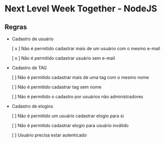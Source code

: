 # Next Level Week Together - NodeJS

## Regras

- Cadastro de usuário

    [ x ] Não é permitido cadastrar mais de um usuário com o mesmo e-mail

    [ x ] Não é permitido cadastrar usuário sem e-mail

- Cadastro de TAG

    [ ] Não é permitido cadastrar mais de uma tag com o mesmo nome

    [ ] Não é permitido cadastrar tag sem nome

    [ ] Não é permitido o cadastro por usuários não administradores

- Cadastro de elogios

    [ ] Não é permitido um usuário cadastrar elogio para si

    [ ] Não é permitido cadastrar elogio para usuário inválido

    [ ] Usuário precisa estar autenticado